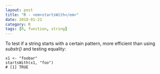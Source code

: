 ```yaml
---
layout: post
title: "R - <em>startsWith</em>"
date: 2018-01-21
category: R
tags: [R, function, string]
---
```


To test if a string starts with a certain pattern, more efficient than using <em>substr()</em> and testing equality:

```
x1 <- "foobar"
startsWith(x1, "foo")
# [1] TRUE
```


